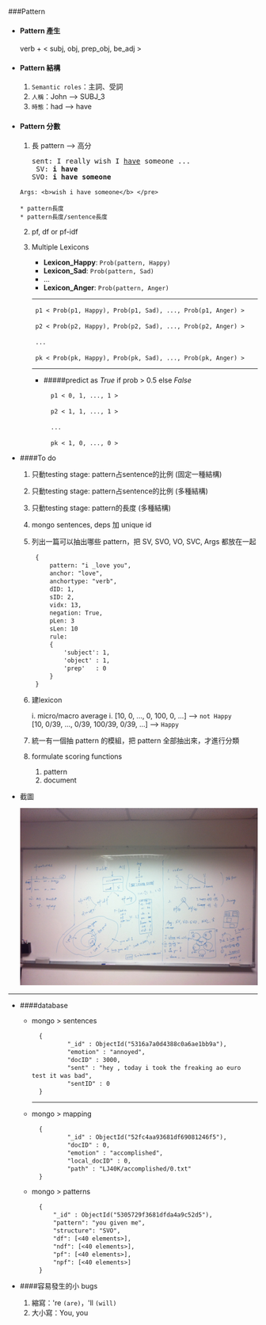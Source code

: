 ###Pattern

* #### Pattern 產生

	verb + \< subj, obj, prep_obj, be_adj \>
		

* #### Pattern 結構
	
	1. `Semantic roles`：主詞、受詞
	2. `人稱`：John --> SUBJ_3
	3. `時態`：had --> have

	
* #### Pattern 分數

	1. 長 pattern --> 高分

		<pre>sent: I really wish I <u>have</u> someone ...
	    SV: <b>i have</b>
	   SVO: <b>i have someone</b>
	  Args: <b>wish i have someone</b> </pre>
	  
	  * pattern長度
	  * pattern長度/sentence長度
		

	2. pf, df or pf-idf
 
	3. Multiple Lexicons
	
		* <b>Lexicon_Happy</b>: `Prob(pattern, Happy)`
		* <b>Lexicon_Sad</b>: `Prob(pattern, Sad)`
		* ...
		* <b>Lexicon_Anger</b>: `Prob(pattern, Anger)`
	
	
		---
		
			p1 < Prob(p1, Happy), Prob(p1, Sad), ..., Prob(p1, Anger) >
			
			p2 < Prob(p2, Happy), Prob(p2, Sad), ..., Prob(p2, Anger) >
			
			...
			
			pk < Prob(pk, Happy), Prob(pk, Sad), ..., Prob(pk, Anger) >
		
		
		---
		
		* #####predict as _True_ if prob > 0.5 else _False_
		
				p1 < 0, 1, ..., 1 >
	
				p2 < 1, 1, ..., 1 >		
	
				...

				pk < 1, 0, ..., 0 >	

* ####To do

	1. 只動testing stage: pattern占sentence的比例 (固定一種結構)
	
	3. 只動testing stage: pattern占sentence的比例 (多種結構)

	2. 只動testing stage: pattern的長度 (多種結構) 

	1. mongo sentences, deps 加 unique id
	
	1. 列出一篇可以抽出哪些 pattern，把 SV, SVO, VO, SVC, Args 都放在一起

			{
				pattern: "i _love you",
				anchor: "love",
				anchortype: "verb",
				dID: 1,
				sID: 2,
				vidx: 13,
				negation: True,
				pLen: 3
				sLen: 10
				rule: 
				{
					'subject': 1,
					'object' : 1,
					'prep'   : 0
				}
			}
	
	1. 建lexicon
	
		i. micro/macro average
		i. [10, 0, ..., 0, 100, 0, ...] -->  `not Happy` 	
			[10, 0/39, ..., 0/39, 100/39, 0/39, ...] --> `Happy` 

	2. 統一有一個抽 pattern 的模組，把 pattern 全部抽出來，才進行分類
	
	1. formulate scoring functions 
	
		1. pattern
		2. document

* 截圖

	![image](img/discuss.jpg) 

---

* ####database

	* mongo > sentences
	
			{
			        "_id" : ObjectId("5316a7a0d4388c0a6ae1bb9a"),
			        "emotion" : "annoyed",
			        "docID" : 3000,
			        "sent" : "hey , today i took the freaking ao euro test it was bad",
			        "sentID" : 0
			}		
	
		---
	
	* mongo > mapping
	
			{
			        "_id" : ObjectId("52fc4aa93681df69081246f5"),
			        "docID" : 0,
			        "emotion" : "accomplished",
			        "local_docID" : 0,
			        "path" : "LJ40K/accomplished/0.txt"
			}
	
	* mongo > patterns
	
			{
				"_id" : ObjectId("5305729f3681dfda4a9c52d5"),
				"pattern": "you given me",
				"structure": "SVO",
				"df": [<40 elements>],
				"ndf": [<40 elements>],
				"pf": [<40 elements>],
				"npf": [<40 elements>]		
			}


* ####容易發生的小 bugs
	

	1. 縮寫：'re `(are)`，'ll `(will)`
	2. 大小寫：You, you


